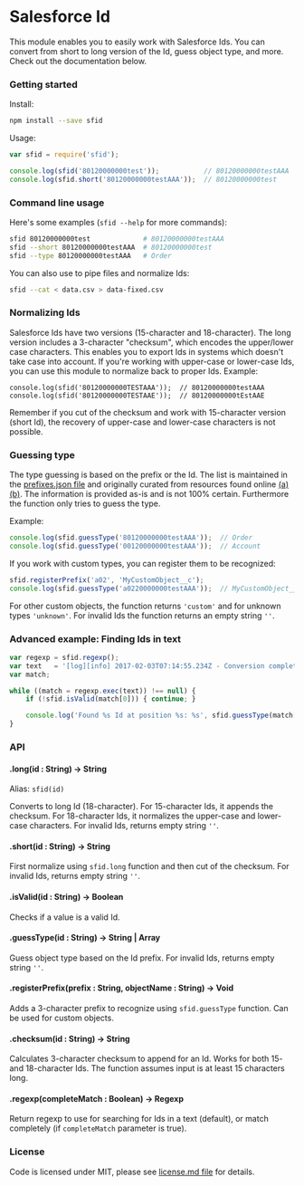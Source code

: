 # Salesforce Id

This module enables you to easily work with Salesforce Ids. You can convert from short to long version of the Id, guess object type, and more. Check out the documentation below.


### Getting started

Install:

```bash
npm install --save sfid
```

Usage:

```js
var sfid = require('sfid');

console.log(sfid('80120000000test'));           // 80120000000testAAA
console.log(sfid.short('80120000000testAAA'));  // 80120000000test
```


### Command line usage

Here's some examples (`sfid --help` for more commands):

```bash
sfid 80120000000test             # 80120000000testAAA
sfid --short 80120000000testAAA  # 80120000000test
sfid --type 80120000000testAAA   # Order
```

You can also use to pipe files and normalize Ids:

```bash
sfid --cat < data.csv > data-fixed.csv
```


### Normalizing Ids

Salesforce Ids have two versions (15-character and 18-character). The long version includes a 3-character "checksum", which encodes the upper/lower case characters. This enables you to export Ids in systems which doesn't take case into account. If you're working with upper-case or lower-case Ids, you can use this module to normalize back to proper Ids. Example:

```
console.log(sfid('80120000000TESTAAA'));  // 80120000000testAAA
console.log(sfid('80120000000TESTAAE'));  // 80120000000tEstAAE
```

Remember if you cut of the checksum and work with 15-character version (short Id), the recovery of upper-case and lower-case characters is not possible.


### Guessing type

The type guessing is based on the prefix or the Id. The list is maintained in the [prefixes.json file](prefixes.json) and originally curated from resources found online [(a)](http://salesforcedevelopersclub.blogspot.de/2013/07/salesforce-object-id-prefixes.html) [(b)](http://www.fishofprey.com/2011/09/obscure-salesforce-object-key-prefixes.html). The information is provided as-is and is not 100% certain. Furthermore the function only tries to guess the type.

Example:

```js
console.log(sfid.guessType('80120000000testAAA'));  // Order
console.log(sfid.guessType('00120000000testAAA'));  // Account
```

If you work with custom types, you can register them to be recognized:

```js
sfid.registerPrefix('a02', 'MyCustomObject__c');
console.log(sfid.guessType('a0220000000testAAA'));  // MyCustomObject__c
```

For other custom objects, the function returns `'custom'` and for unknown types `'unknown'`. For invalid Ids the function returns an empty string `''`.


### Advanced example: Finding Ids in text

```js
var regexp = sfid.regexp();
var text   = '[log][info] 2017-02-03T07:14:55.234Z - Conversion complete - account: 00120000000testAAA - contact: 00320000000testAAA - not an id: 80120000000testXYZ';
var match;

while ((match = regexp.exec(text)) !== null) {
    if (!sfid.isValid(match[0])) { continue; }

    console.log('Found %s Id at position %s: %s', sfid.guessType(match[0]), match.index, match[0]);
}
```


### API

#### .long(id : String) -> String

Alias: `sfid(id)`

Converts to long Id (18-character). For 15-character Ids, it appends the checksum. For 18-character Ids, it normalizes the upper-case and lower-case characters. For invalid Ids, returns empty string `''`.

#### .short(id : String) -> String

First normalize using `sfid.long` function and then cut of the checksum. For invalid Ids, returns empty string `''`.

#### .isValid(id : String) -> Boolean

Checks if a value is a valid Id.

#### .guessType(id : String) -> String | Array<String>

Guess object type based on the Id prefix. For invalid Ids, returns empty string `''`.

#### .registerPrefix(prefix : String, objectName : String) -> Void

Adds a 3-character prefix to recognize using `sfid.guessType` function. Can be used for custom objects.

#### .checksum(id : String) -> String

Calculates 3-character checksum to append for an Id. Works for both 15- and 18-character Ids. The function assumes input is at least 15 characters long.

#### .regexp(completeMatch : Boolean) -> Regexp

Return regexp to use for searching for Ids in a text (default), or match completely (if `completeMatch` parameter is true).


### License

Code is licensed under MIT, please see [license.md file](license.md) for details.
